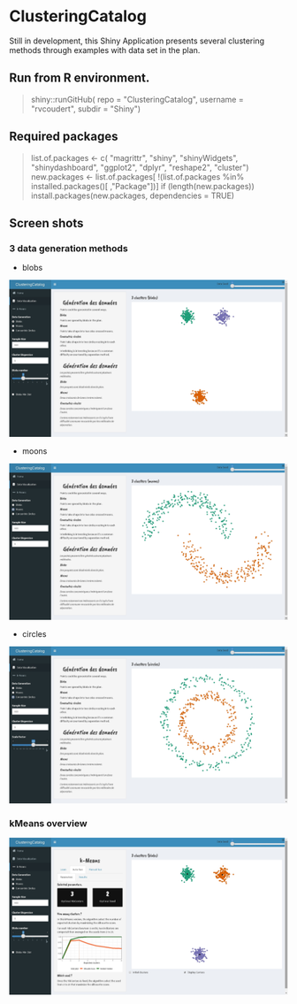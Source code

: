 # ClusteringCatalog

Still in development, this Shiny Application presents several clustering methods through examples with data set in the plan.

## Run from R environment.
> shiny::runGitHub(
  repo = "ClusteringCatalog",
  username = "rvcoudert",
  subdir = "Shiny")
  
## Required packages
>list.of.packages <- c(
  "magrittr",
  "shiny",
  "shinyWidgets",
  "shinydashboard",
  "ggplot2",
  "dplyr",
  "reshape2",
  "cluster")
>new.packages <- list.of.packages[
  !(list.of.packages %in% installed.packages()[
    ,"Package"])]
>if (length(new.packages)) install.packages(new.packages, dependencies = TRUE)

## Screen shots

### 3 data generation methods

* blobs

![image of shiny blobs](https://raw.githubusercontent.com/rvcoudert/ClusteringCatalog/master/Screenshots/genData_blobs.jpg)

* moons

![image of shiny moons](https://raw.githubusercontent.com/rvcoudert/ClusteringCatalog/master/Screenshots/genData_moons.jpg)

* circles

![image of shiny circles](https://raw.githubusercontent.com/rvcoudert/ClusteringCatalog/master/Screenshots/genData_circles.jpg)

### kMeans overview

![image of shiny circles](https://raw.githubusercontent.com/rvcoudert/ClusteringCatalog/master/Screenshots/kMeans.jpg)
